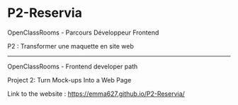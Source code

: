 # P2-Reservia


OpenClassRooms - Parcours Développeur Frontend

P2 : Transformer une maquette en site web

---------------------------------------------------------------

OpenClassRooms - Frontend developer path

Project 2: Turn Mock-ups Into a Web Page

Link to the website :  https://emma627.github.io/P2-Reservia/

